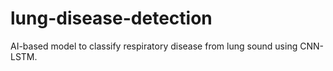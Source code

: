 # lung-disease-detection
AI-based model to classify respiratory disease from lung sound using CNN-LSTM.
